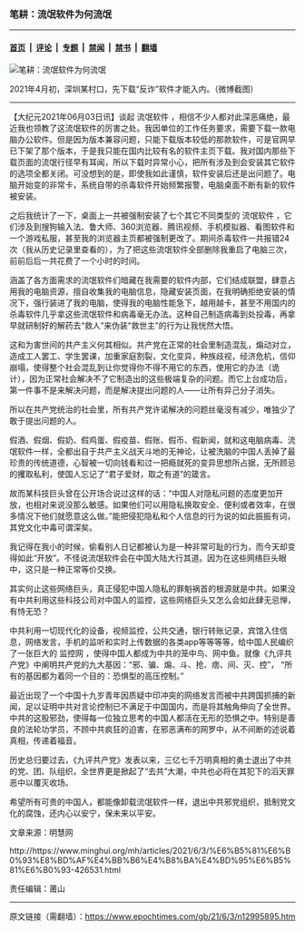 ### 笔耕：流氓软件为何流氓

---

#### [首页](../../../..?n12995895) &nbsp;|&nbsp; [评论](../../../../../epoch-comment?n12995895) &nbsp;|&nbsp; [专题](../../../../../epoch-special?n12995895) &nbsp;|&nbsp; [禁闻](../../../../../epoch-news?n12995895) &nbsp;|&nbsp; [禁书](../../../../../books?n12995895) &nbsp;|&nbsp; [翻墙](https://github.com/gfw-breaker/nogfw/blob/master/README.md?n12995895)


<div><img alt="笔耕：流氓软件为何流氓" class="attachment-djy_600_400 size-djy_600_400 wp-post-image" src="https://i.epochtimes.com/assets/uploads/2021/06/id12996066-IMG_7469-600x400.jpg"/>
<div class="caption">
 <p>
  2021年4月初，深圳某村口，先下载“反诈”软件才能入内。（微博截图）
 </p>
</div></div><hr/><div class="post_content" id="artbody" itemprop="articleBody">
 <!-- article content begin -->
 <p>
  【大纪元2021年06月03日讯】谈起
  <ok href="https://www.epochtimes.com/gb/tag/%E6%B5%81%E6%B0%93%E8%BD%AF%E4%BB%B6.html">
   流氓软件
  </ok>
  ，相信不少人都对此深恶痛绝，最近我也领教了这流氓软件的厉害之处。我因单位的工作任务要求，需要下载一款电脑办公软件。但是因为版本兼容问题，只能下载版本较低的那款软件，可是官网早已下架了那个版本，于是我只能在国内比较有名的软件主页下载。我对国内那些下载页面的流氓行径早有耳闻，所以下载时异常小心，把所有涉及到会安装其它软件的选项全都关闭。可没想到的是，即使我如此谨慎，软件安装后还是出问题了。电脑开始变的非常卡，系统自带的杀毒软件开始频繁报警，电脑桌面不断有新的软件被安装。
 </p>
 <p>
  之后我统计了一下，桌面上一共被强制安装了七个其它不同类型的
  <ok href="https://www.epochtimes.com/gb/tag/%E6%B5%81%E6%B0%93%E8%BD%AF%E4%BB%B6.html">
   流氓软件
  </ok>
  ，它们涉及到搜狗输入法、鲁大师、360浏览器、腾讯视频、手机模拟器、看图软件和一个游戏私服，甚至我的浏览器主页都被强制更改了。期间杀毒软件一共报错24次（我从历史记录里查看的），为了把这些流氓软件全部删除我重启了电脑三次，前前后后一共花费了一个小时的时间。
 </p>
 <p>
  涵盖了各方面需求的流氓软件们暗藏在我需要的软件内部，它们结成联盟，肆意占用我的电脑资源，擅自收集我的电脑信息，隐藏安装页面，在我明确拒绝安装的情况下，强行装进了我的电脑，使得我的电脑性能急下，越用越卡，甚至不用国内的杀毒软件几乎拿这些流氓软件和病毒毫无办法。这种自己制造病毒到处投毒，再拿早就研制好的解药去“救人”来伪装“救世主”的行为让我恍然大悟。
 </p>
 <p>
  这和为害世间的共产主义何其相似。共产党在正常的社会里制造混乱，煽动对立，造成工人罢工、学生罢课，加重家庭割裂，文化变异，种族歧视，经济危机，信仰崩塌，使得整个社会混乱到让你觉得你不得不用它的东西，使用它的办法（诡计），因为正常社会解决不了它制造出的这些极端复杂的问题。而它上台成功后，第一件事不是来解决问题，而是解决提出问题的人——让所有异己分子消失。
 </p>
 <p>
  所以在共产党统治的社会里，所有共产党许诺解决的问题丝毫没有减少，唯独少了敢于提出问题的人。
 </p>
 <p>
  假酒、假烟、假奶、假鸡蛋、假疫苗、假账、假币、假新闻，就和这电脑病毒、流氓软件一样，全都出自于共产主义战天斗地的无神论，让被洗脑的中国人丢掉了最珍贵的传统道德，心智被一切向钱看和过一把瘾就死的变异思想所占据，无所顾忌的攫取私利，使国人忘记了“君子爱财，取之有道”的箴言。
 </p>
 <p>
  故而某科技巨头曾在公开场合说过这样的话：“中国人对隐私问题的态度更加开放，也相对来说没那么敏感。如果他们可以用隐私换取安全、便利或者效率，在很多情况下他们就愿意这么做。”能把侵犯隐私和个人信息的行为说的如此振振有词，其党文化中毒可谓深矣。
 </p>
 <p>
  我记得在我小的时候，偷看别人日记都被认为是一种非常可耻的行为，而今天却变得如此“开放”。不怪说流氓软件会在中国大陆大行其道。因为在这些网络巨头眼中，这只是一种正常等价交换。
 </p>
 <p>
  其实何止这些网络巨头，真正侵犯中国人隐私的罪魁祸首的根源就是中共。如果没有中共利用这些科技公司对中国人的监控，这些网络巨头又怎么会如此肆无忌惮，有恃无恐？
 </p>
 <p>
  中共利用一切现代化的设备，视频监控，公共交通，银行转账记录，宾馆入住信息，网络发言，手机的监听和实时上传数据的各类app等等等等，给中国人民编织了一张巨大的
  <ok href="https://www.epochtimes.com/gb/tag/%E7%9B%91%E6%8E%A7%E7%BD%91.html">
   监控网
  </ok>
  ，使得中国人都成为中共的笼中鸟、网中鱼。就像《九评共产党》中阐明共产党的九大基因：“邪、骗、煽、斗、抢、痞、间、灭、控”， “所有的基因都为着同一个目的：恐惧型的高压控制。”
 </p>
 <p>
  最近出现了一个中国十九岁青年因质疑中印冲突的网络发言而被中共跨国抓捕的新闻，足以证明中共对言论控制已不满足于中国国内，而是将其触角伸向了全世界。中共的这股邪劲，使得每一位独立思考的中国人都活在无形的恐惧之中。特别是善良的法轮功学员，不顾中共疯狂的迫害，在邪恶满布的网罗中，从不间断的述说着真相，传递着福音。
 </p>
 <p>
  历史总归要过去，《九评共产党》发表以来，三亿七千万明真相的勇士退出了中共的党、团、队组织，全世界更是掀起了“去共”大潮，中共也必将在其犯下的滔天罪恶中以覆灭收场。
 </p>
 <p>
  希望所有可贵的中国人，都能像卸载流氓软件一样，退出中共邪党组织，抵制党文化的腐蚀，还内心以安宁，保未来以平安。
 </p>
 <p>
  文章来源：明慧网
 </p>
 <p>
  <ok href="http://https://www.minghui.org/mh/articles/2021/6/3/%E6%B5%81%E6%B0%93%E8%BD%AF%E4%BB%B6%E4%B8%BA%E4%BD%95%E6%B5%81%E6%B0%93-426531.html">
   http://https://www.minghui.org/mh/articles/2021/6/3/%E6%B5%81%E6%B0%93%E8%BD%AF%E4%BB%B6%E4%B8%BA%E4%BD%95%E6%B5%81%E6%B0%93-426531.html
  </ok>
 </p>
 <p>
  责任编辑：莆山
 </p>
 <!-- article content end -->
 <div id="below_article_ad">
 </div>
</div>


---

原文链接（需翻墙）：https://www.epochtimes.com/gb/21/6/3/n12995895.htm